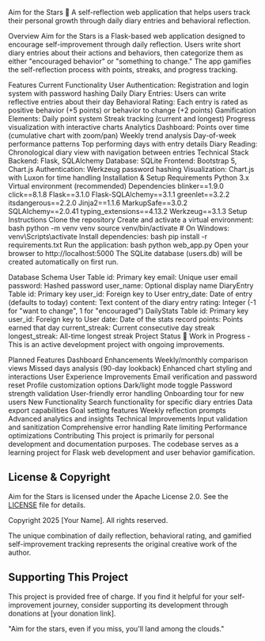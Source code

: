 Aim for the Stars 🌟
A self-reflection web application that helps users track their personal growth through daily diary entries and behavioral reflection.

Overview
Aim for the Stars is a Flask-based web application designed to encourage self-improvement through daily reflection. Users write short diary entries about their actions and behaviors, then categorize them as either "encouraged behavior" or "something to change." The app gamifies the self-reflection process with points, streaks, and progress tracking.

Features
Current Functionality
User Authentication: Registration and login system with password hashing
Daily Diary Entries: Users can write reflective entries about their day
Behavioral Rating: Each entry is rated as positive behavior (+5 points) or behavior to change (+2 points)
Gamification Elements:
Daily point system
Streak tracking (current and longest)
Progress visualization with interactive charts
Analytics Dashboard:
Points over time (cumulative chart with zoom/pan)
Weekly trend analysis
Day-of-week performance patterns
Top performing days with entry details
Diary Reading: Chronological diary view with navigation between entries
Technical Stack
Backend: Flask, SQLAlchemy
Database: SQLite
Frontend: Bootstrap 5, Chart.js
Authentication: Werkzeug password hashing
Visualization: Chart.js with Luxon for time handling
Installation & Setup
Requirements
Python 3.x
Virtual environment (recommended)
Dependencies
blinker==1.9.0
click==8.1.8
Flask==3.1.0
Flask-SQLAlchemy==3.1.1
greenlet==3.2.2
itsdangerous==2.2.0
Jinja2==1.1.6
MarkupSafe==3.0.2
SQLAlchemy==2.0.41
typing_extensions==4.13.2
Werkzeug==3.1.3
Setup Instructions
Clone the repository
Create and activate a virtual environment:
bash
python -m venv venv
source venv/bin/activate  # On Windows: venv\Scripts\activate
Install dependencies:
bash
pip install -r requirements.txt
Run the application:
bash
python web_app.py
Open your browser to http://localhost:5000
The SQLite database (users.db) will be created automatically on first run.

Database Schema
User Table
id: Primary key
email: Unique user email
password: Hashed password
user_name: Optional display name
DiaryEntry Table
id: Primary key
user_id: Foreign key to User
entry_date: Date of entry (defaults to today)
content: Text content of the diary entry
rating: Integer (-1 for "want to change", 1 for "encouraged")
DailyStats Table
id: Primary key
user_id: Foreign key to User
date: Date of the stats record
points: Points earned that day
current_streak: Current consecutive day streak
longest_streak: All-time longest streak
Project Status
🚧 Work in Progress - This is an active development project with ongoing improvements.

Planned Features
Dashboard Enhancements
Weekly/monthly comparison views
Missed days analysis (90-day lookback)
Enhanced chart styling and interactions
User Experience Improvements
Email verification and password reset
Profile customization options
Dark/light mode toggle
Password strength validation
User-friendly error handling
Onboarding tour for new users
New Functionality
Search functionality for specific diary entries
Data export capabilities
Goal setting features
Weekly reflection prompts
Advanced analytics and insights
Technical Improvements
Input validation and sanitization
Comprehensive error handling
Rate limiting
Performance optimizations
Contributing
This project is primarily for personal development and documentation purposes. The codebase serves as a learning project for Flask web development and user behavior gamification.

## License & Copyright

Aim for the Stars is licensed under the Apache License 2.0. See the [LICENSE](LICENSE) file for details.

Copyright 2025 [Your Name]. All rights reserved.

The unique combination of daily reflection, behavioral rating, and gamified self-improvement tracking represents the original creative work of the author.

## Supporting This Project

This project is provided free of charge. If you find it helpful for your self-improvement journey, consider supporting its development through donations at [your donation link].


"Aim for the stars, even if you miss, you'll land among the clouds."

